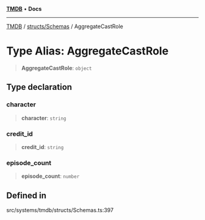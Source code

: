 [**TMDB**](../../../README.md) • **Docs**

***

[TMDB](../../../README.md) / [structs/Schemas](../README.md) / AggregateCastRole

# Type Alias: AggregateCastRole

> **AggregateCastRole**: `object`

## Type declaration

### character

> **character**: `string`

### credit\_id

> **credit\_id**: `string`

### episode\_count

> **episode\_count**: `number`

## Defined in

src/systems/tmdb/structs/Schemas.ts:397
